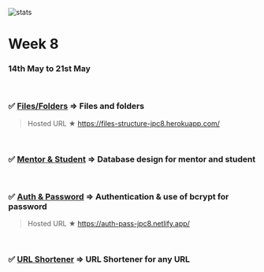 ![stats](https://img.shields.io/badge/Completed%20-blue)

# Week 8

### 14th May to 21st May

<br>

### ✅ [Files/Folders](Node-Task1) ⇒ Files and folders

> Hosted URL ★ https://files-structure-jpc8.herokuapp.com/
 <br/>

### ✅ [Mentor & Student](Mentor-Student) ⇒ Database design for mentor and student
 <br>

### ✅ [Auth & Password](Password) ⇒ Authentication & use of bcrypt for password

> Hosted URL ★ https://auth-pass-jpc8.netlify.app/
 <br>

### ✅ [URL Shortener](URL-Shortener) ⇒ URL Shortener for any URL
